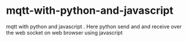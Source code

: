 # mqtt-with-python-and-javascript
mqtt with python and javascript . Here python send and and receive over the web socket on web browser using javascript
